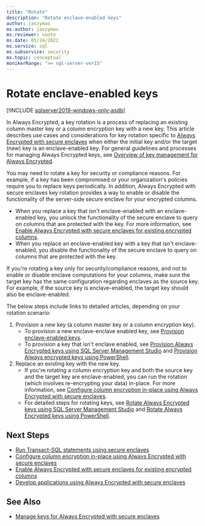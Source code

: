 ```yaml
---
title: "Rotate"
description: "Rotate enclave-enabled keys"
author: jaszymas
ms.author: jaszymas
ms.reviewer: vanto
ms.date: 05/24/2022
ms.service: sql
ms.subservice: security
ms.topic: conceptual
monikerRange: ">= sql-server-ver15"
---
```

# Rotate enclave-enabled keys

[!INCLUDE [sqlserver2019-windows-only-asdb](../../../includes/applies-to-version/sqlserver2019-windows-only-asdb.md)]

In Always Encrypted, a key rotation is a process of replacing an existing column master key or a column encryption key with a new key. This article describes use cases and considerations for key rotation specific to  [Always Encrypted with secure enclaves](always-encrypted-enclaves.md) when either the initial key and/or the target (new) key is an enclave-enabled key. For general guidelines and processes for managing Always Encrypted keys, see [Overview of key management for Always Encrypted](overview-of-key-management-for-always-encrypted.md). 

You may need to rotate a key for security or compliance reasons. For example, if a key has been compromised or your organization's policies require you to replace keys periodically. In addition, Always Encrypted with secure enclaves key rotation provides a way to enable or disable the functionality of the server-side secure enclave for your encrypted columns.

- When you replace a key that isn't enclave-enabled with an enclave-enabled key, you unlock the functionality of the secure enclave to query on columns that are protected with the key. For more information, see [Enable Always Encrypted with secure enclaves for existing encrypted columns](always-encrypted-enclaves-enable-for-encrypted-columns.md).
- When you replace an enclave-enabled key with a key that isn't enclave-enabled, you disable the functionality of the secure enclave to query on columns that are protected with the key.

If you're rotating a key only for security/compliance reasons, and not to enable or disable enclave computations for your columns, make sure the target key has the same configuration regarding enclaves as the source key. For example, if the source key is enclave-enabled, the target key should also be enclave-enabled.

The below steps include links to detailed articles, depending on your rotation scenario:

1. Provision a new key (a column master key or a column encryption key).
    - To provision a new enclave-enclave enabled key, see [Provision enclave-enabled keys](always-encrypted-enclaves-provision-keys.md).
    - To provision a key that isn't enclave enabled, see [Provision Always Encrypted keys using SQL Server Management Studio](configure-always-encrypted-keys-using-ssms.md) and [Provision Always encrypted keys using PowerShell](configure-always-encrypted-keys-using-powershell.md).
2. Replace an existing key with the new key.
    - If you're rotating a column encryption key and both the source key and the target key are enclave-enabled, you can run the rotation (which involves re-encrypting your data) in-place. For more information, see [Configure column encryption in-place using Always Encrypted with secure enclaves](always-encrypted-enclaves-configure-encryption.md).
    - For detailed steps for rotating keys, see [Rotate Always Encrypted keys using SQL Server Management Studio](rotate-always-encrypted-keys-using-ssms.md) and [Rotate Always Encrypted keys using PowerShell](rotate-always-encrypted-keys-using-powershell.md).

## Next Steps

- [Run Transact-SQL statements using secure enclaves](always-encrypted-enclaves-query-columns.md)
- [Configure column encryption in-place using Always Encrypted with secure enclaves](always-encrypted-enclaves-configure-encryption.md)
- [Enable Always Encrypted with secure enclaves for existing encrypted columns](always-encrypted-enclaves-enable-for-encrypted-columns.md)
- [Develop applications using Always Encrypted with secure enclaves](always-encrypted-enclaves-client-development.md)  

## See Also  
- [Manage keys for Always Encrypted with secure enclaves](always-encrypted-enclaves-manage-keys.md)
